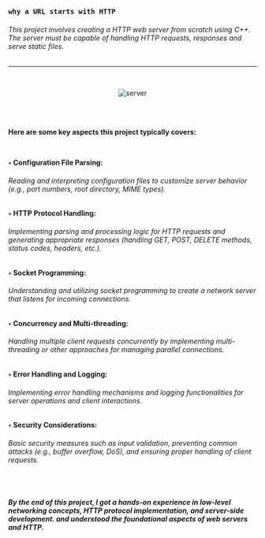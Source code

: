 ### `why a URL starts with HTTP`

<h6>This project involves creating a HTTP web server from scratch using C++. The server must be capable of handling HTTP requests, responses and serve static files.</h6>

______________________________________

<br />

<p align="center"><img src="https://c.tenor.com/qg324pNzm50AAAAC/tenor.gif" alt="server"></p>

<br />
<br />

<strong>Here are some key aspects this project typically covers:</strong>

<br />

<p><strong>◦  Configuration File Parsing:</strong> <h6>Reading and interpreting configuration files to customize server behavior (e.g., port numbers, root directory, MIME types).</h6></p>

<p><strong>◦  HTTP Protocol Handling:</strong> <h6>Implementing parsing and processing logic for HTTP requests and generating appropriate responses (handling GET, POST, DELETE methods, status codes, headers, etc.).</h6></p>

<p><strong>◦  Socket Programming:</strong> <h6>Understanding and utilizing socket programming to create a network server that listens for incoming connections.</h6></p>

<p><strong>◦  Concurrency and Multi-threading:</strong> <h6>Handling multiple client requests concurrently by implementing multi-threading or other approaches for managing parallel connections.</h6></p>

<p><strong>◦  Error Handling and Logging:</strong> <h6>Implementing error handling mechanisms and logging functionalities for server operations and client interactions.</h6></p>

<p><strong>◦  Security Considerations:</strong> <h6>Basic security measures such as input validation, preventing common attacks (e.g., buffer overflow, DoS), and ensuring proper handling of client requests.</h6></p>

<br />

<h5>By the end of this project, I got a hands-on experience in low-level networking concepts, HTTP protocol implementation, and server-side development. and understood the foundational aspects of web servers and HTTP.</h5>
